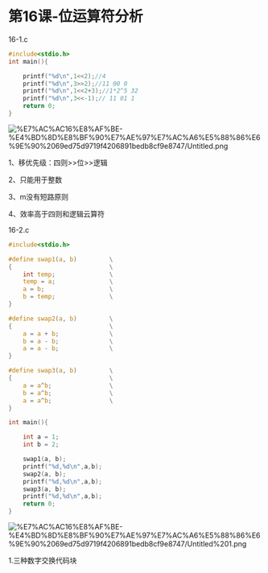 # 第16课-位运算符分析

16-1.c

```c
#include<stdio.h>
int main(){

	printf("%d\n",1<<2);//4
	printf("%d\n",3>>2);//11 00 0
	printf("%d\n",1<<2+3);//1*2^5 32
	printf("%d\n",3<<-1);// 11 01 1	
	return 0;
}
```

![%E7%AC%AC16%E8%AF%BE-%E4%BD%8D%E8%BF%90%E7%AE%97%E7%AC%A6%E5%88%86%E6%9E%90%2069ed75d9719f4206891bedb8cf9e8747/Untitled.png](https://cdn.jsdelivr.net/gh/chenliang1301/Images@main/NotesImages/202111162226445.png)

1、移优先级：四则>>位>>逻辑

2、只能用于整数

3、m没有短路原则

4、效率高于四则和逻辑云算符

16-2.c

```c
#include<stdio.h>

#define swap1(a, b)         \
{							\
	int temp;				\
	temp = a;				\
	a = b;					\
	b = temp;				\
}

#define swap2(a, b)         \
{							\
	a = a + b;				\
	b = a - b;				\
	a = a - b;				\
}

#define swap3(a, b)         \
{							\
	a = a^b;				\
	b = a^b;				\
	a = a^b;				\
}

int main(){

	int a = 1;
	int b = 2;

	swap1(a, b);
	printf("%d,%d\n",a,b);
	swap2(a, b);	
	printf("%d,%d\n",a,b);
	swap3(a, b);	
	printf("%d,%d\n",a,b);
	return 0;
}
```

![%E7%AC%AC16%E8%AF%BE-%E4%BD%8D%E8%BF%90%E7%AE%97%E7%AC%A6%E5%88%86%E6%9E%90%2069ed75d9719f4206891bedb8cf9e8747/Untitled%201.png](https://cdn.jsdelivr.net/gh/chenliang1301/Images@main/NotesImages/202111162226447.png)

1.三种数字交换代码块